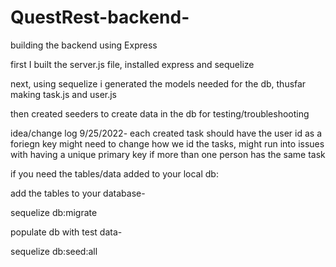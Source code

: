 # QuestRest-backend-

building the backend using Express

first I built the server.js file, installed express and sequelize

next, using sequelize i generated the models needed for the db, thusfar making task.js and user.js

then created seeders to create data in the db for testing/troubleshooting


idea/change log
9/25/2022-
    each created task should have the user id as a foriegn key
    might need to change how we id the tasks, might run into issues with having a unique primary key if more than one person has the same task



if you need the tables/data added to your local db:

add the tables to your database-

sequelize db:migrate

populate db with test data-

sequelize db:seed:all

